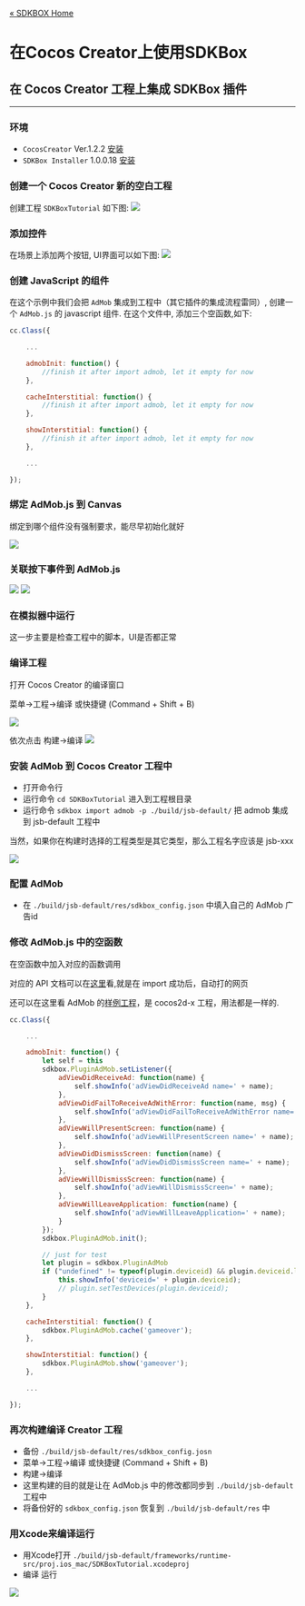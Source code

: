 [&#171; SDKBOX Home](http://sdkbox.com)

<h1>在Cocos Creator上使用SDKBox</h1>

## 在 Cocos Creator 工程上集成 SDKBox 插件
---

### 环境

* `CocosCreator` Ver.1.2.2 [安装](http://www.cocos.com/creator)
* `SDKBox Installer` 1.0.0.18 [安装](http://docs.sdkbox.com/en/installer/)

### 创建一个 Cocos Creator 新的空白工程

创建工程 `SDKBoxTutorial` 如下图:
![](../imgs/ccc_tutorial_create_project.png)

### 添加控件

在场景上添加两个按钮, UI界面可以如下图:
![](../imgs/ccc_tutorial_ui_design.png)

### 创建 JavaScript 的组件

在这个示例中我们会把 `AdMob` 集成到工程中（其它插件的集成流程雷同）, 创建一个 `AdMob.js` 的 javascript 组件. 在这个文件中, 添加三个空函数,如下:

```js
cc.Class({

    ...

    admobInit: function() {
        //finish it after import admob, let it empty for now
    },

    cacheInterstitial: function() {
        //finish it after import admob, let it empty for now
    },

    showInterstitial: function() {
        //finish it after import admob, let it empty for now
    },

    ...

});
```

### 绑定 AdMob.js 到 Canvas

绑定到哪个组件没有强制要求，能尽早初始化就好

![](../imgs/ccc_tutorial_canvas_script.png)

### 关联按下事件到 AdMob.js

![](../imgs/ccc_tutorial_btn_cache_script.png)
![](../imgs/ccc_tutorial_btn_show_script.png)

### 在模拟器中运行

这一步主要是检查工程中的脚本，UI是否都正常

### 编译工程

打开 Cocos Creator 的编译窗口

菜单->工程->编译 或快捷键 (Command + Shift + B)

![](../imgs/ccc_tutorial_build_win.png)

依次点击
构建->编译
![](../imgs/ccc_tutorial_console_compile_result.png)


### 安装 AdMob 到 Cocos Creator 工程中

* 打开命令行
* 运行命令 `cd SDKBoxTutorial` 进入到工程根目录
* 运行命令 `sdkbox import admob -p ./build/jsb-default/` 把 admob 集成到 jsb-default 工程中

当然，如果你在构建时选择的工程类型是其它类型，那么工程名字应该是 jsb-xxx

![](../imgs/ccc_tutorial_import_admob_result.png)

### 配置 AdMob

* 在 `./build/jsb-default/res/sdkbox_config.json` 中填入自己的 AdMob 广告id

### 修改 AdMob.js 中的空函数

在空函数中加入对应的函数调用

对应的 API 文档可以在[这里](http://docs.sdkbox.com/zh/plugins/admob/v3-js/#api-reference)看,就是在 import 成功后，自动打的网页

还可以在这里看 AdMob 的[样例工程](https://github.com/sdkbox/sdkbox-sample-admob)，是 cocos2d-x 工程，用法都是一样的.

```js
cc.Class({

    ...

    admobInit: function() {
        let self = this
        sdkbox.PluginAdMob.setListener({
            adViewDidReceiveAd: function(name) {
                self.showInfo('adViewDidReceiveAd name=' + name);
            },
            adViewDidFailToReceiveAdWithError: function(name, msg) {
                self.showInfo('adViewDidFailToReceiveAdWithError name=' + name + ' msg=' + msg);
            },
            adViewWillPresentScreen: function(name) {
                self.showInfo('adViewWillPresentScreen name=' + name);
            },
            adViewDidDismissScreen: function(name) {
                self.showInfo('adViewDidDismissScreen name=' + name);
            },
            adViewWillDismissScreen: function(name) {
                self.showInfo('adViewWillDismissScreen=' + name);
            },
            adViewWillLeaveApplication: function(name) {
                self.showInfo('adViewWillLeaveApplication=' + name);
            }
        });
        sdkbox.PluginAdMob.init();

        // just for test
        let plugin = sdkbox.PluginAdMob
        if ("undefined" != typeof(plugin.deviceid) && plugin.deviceid.length > 0) {
            this.showInfo('deviceid=' + plugin.deviceid);
            // plugin.setTestDevices(plugin.deviceid);
        }
    },

    cacheInterstitial: function() {
        sdkbox.PluginAdMob.cache('gameover');
    },

    showInterstitial: function() {
        sdkbox.PluginAdMob.show('gameover');
    },

    ...

});
```

### 再次构建编译 Creator 工程

* 备份 `./build/jsb-default/res/sdkbox_config.josn`
* 菜单->工程->编译 或快捷键 (Command + Shift + B)
* 构建->编译
* 这里构建的目的就是让在 AdMob.js 中的修改都同步到 `./build/jsb-default` 工程中
* 将备份好的 `sdkbox_config.json` 恢复到 `./build/jsb-default/res` 中

### 用Xcode来编译运行

* 用Xcode打开 `./build/jsb-default/frameworks/runtime-src/proj.ios_mac/SDKBoxTutorial.xcodeproj`
* 编译 运行

![](../imgs/ccc_tutorial_admob_intistial_show.png)
